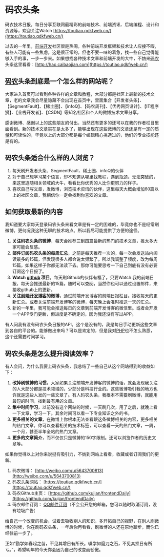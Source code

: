 # 码农头条

码农技术日报，每日分享互联网最精彩的前端技术、前端资讯、后端编程、设计和资源等，欢迎关注Watch [https://toutiao.qdkfweb.cn/](https://toutiao.qdkfweb.cn/)

过去的一年里，[前端开发](https://qdkfweb.cn/)社区很是热闹，各种前端开发框架和技术让人应接不暇，有些人可能有一些焦虑，这是很正常的，但也不要一味的着急，找一些自己觉得能够入手的事，一步一步来。如果想找各种技术文章和前端开发的大牛，不妨来[码农](https://qdkfweb.cn/t/%e7%a0%81%e5%86%9c)头条这里看看：[http://hao.caibaojian.com](https://toutiao.qdkfweb.cn/)

## [码农](https://qdkfweb.cn/t/%e7%a0%81%e5%86%9c)头条到底是一个怎么样的网站呢？

大家进入首页可以看到各种各样的文章和教程，大部分都是社区上最新的技术文章，老的文章我会尽量隐藏不会出现在首页中，里面集合【开发者头条】、【SegmentFault】、【稀土圈】、【infoQ】、【码农周刊】、【优秀网页设计】、【IT程序狮】、【全栈开发者】、【CSDN】等知名社区和个人的微博技术文章分享。

感谢微博、感谢以上的这些朋友的付出，当然还有更多的还可以在我的作者栏目里面看到。新的技术文章实在是太多了，能够出现在这些微博的文章还是有一定的质量和可读性的，毕竟以上的大部分都是每个编辑精心挑选过的，他们的专业技能还是有的。

## 码农头条适合什么样的人浏览？

1. 每天刷开发者头条、SegmentFault、稀土圈、infoQ的伙伴
2. 对于自己想学习某个语言，却不知道从哪里找教程，遇到瓶颈，无法突破的，来这里追随相关领域的大牛，看看比你优秀的人比你更努力的样子。
3. 喜欢自己写文章，发微博，浏览技术资讯的伙伴，这里每天大概会增加60篇以上的社区文章，我相信你一定会找到你喜欢的文章。

## 如何获取最新的内容

我知道要大家每天登录码农头条来看文章是有一定的困难的，毕竟你也不是经常刷微博，更何况我这种无聊的技术站点。所以我尽可能提供了方便的途径。

1. **关注码农头条的微博**，每天会推荐三到四篇最新的热门的技术文章，推太多大家可能会反感。
2. **邮件订阅码农头条的每周汇总**，之前是每天推荐一次的，每一次会发送站内阅读最多的15篇，但发现很多人都会说太频繁了。所以我调整了频度，改为每周15篇，如果这样子你都无法读下去。那你可能要思考一下自己到底有没有必要订阅这个日报了。
3. **Watch [github](https://qdkfweb.cn/t/github) 项目**，每天刷Github的伙伴有福了，只要Watch 我的前端日报，每天会推送最新的15篇，随时可以查阅，当然你也可以通过设置邮件，来接收github上的更新。
4. **关注[前端开发博客](https://qdkfweb.cn/)的微博**，通过前端开发博客的前端日报栏目，接收每天的更新汇总。或者关注前端开发博客的微博，每天晚上会准时推送一天的汇总。
5. 新的一年里，我可能会推送每日的文章到前端开发博客的微信里。或者会开发一个APP专门更新，但进度是不确定的，因为我还没有写过APP。

有人问我有没有码农头条日报的API，这个是没有的，我是每日手动更新这些文章到各自的平台的。能够做出来吗？可以是肯定的，但是我对[PHP](https://qdkfweb.cn/t/php)也不怎么熟悉，这个还需要时间学习。

## 码农头条是怎么提升阅读效率？

有人会问，为什么我要上码农头条，我总结了一些自己从这个网站得到的收益如下：

1. **改掉刷微博的习惯**，大家如果关注前端开发博客的微博的话，就会发现我关注的人大部分都是技术领域的，少部分是科技行业的。这些微博吸引我的地方也许就是这些人发的一些文章了。有人码农头条，我根本不需要刷微博，就能用最短的时间，找到最有用的文章。
2. **集中时间学习**，以前没有这个网站的时候，一天刷几次，用了之后，就晚上看一下文章，学习一下。其余时间可以看一下专业知识之外的书。
3. **更多相关的文章**，在微博上你根本无法查看跟这条微博相关的内容，更多相关的热门文章，你可以查看相关的技术标签，可以查看一天的热门文章，一周，一个月，甚至半年全站的热门文章。
4. **更多的文章简介**，而不仅仅只是微博的150字限制。还可以浏览作者的历史文章等。

如果你觉得以上对你来说挺有吸引力，不妨到网站上看看，收藏或者订阅我们的更新。

1. 码农微博：
   [http://weibo.com/u/5643700813](http://weibo.com/u/5643700813)
2. 码农头条网站：
   [https://toutiao.qdkfweb.cn/](https://toutiao.qdkfweb.cn/)
3. 码农Github主页：
   [https://github.com/kujian/frontendDaily](https://github.com/kujian/frontendDaily)
4. 码农邮件订阅：
   [QQ邮件订阅](http://list.qq.com/cgi-bin/qf_invite?id=088e4ee1330ecb635b4477fb70fb8441c3a5b9ad6e094604)（不会公开您的邮箱，您可以随时取消订阅，没有垃圾广告）

给自己一个改变的机会，试着去吸收别人的知识，多开拓自己的视野，在别人刷微博的时候，你在刷码农头条，一年后你再看看，刷微博的人还在原地踏步，而你已经往前一步了。

正如“勤学如春起之苗，不见其增日有所长。辍学如磨刀之石，不见其损日有所亏。”，希望明年的今天你会因为自己的改变而骄傲。

